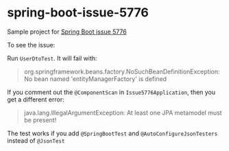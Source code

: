 # spring-boot-issue-5776
Sample project for [Spring Boot issue 5776](https://github.com/spring-projects/spring-boot/issues/5776#issuecomment-220768492)

To see the issue:

Run `UserDtoTest`. It will fail with:

> org.springframework.beans.factory.NoSuchBeanDefinitionException: No bean named 'entityManagerFactory' is defined

If you comment out the `@ComponentScan` in `Issue5776Application`, then you get a different error:

> java.lang.IllegalArgumentException: At least one JPA metamodel must be present!

The test works if you add `@SpringBootTest` and `@AutoConfigureJsonTesters` instead of `@JsonTest`


